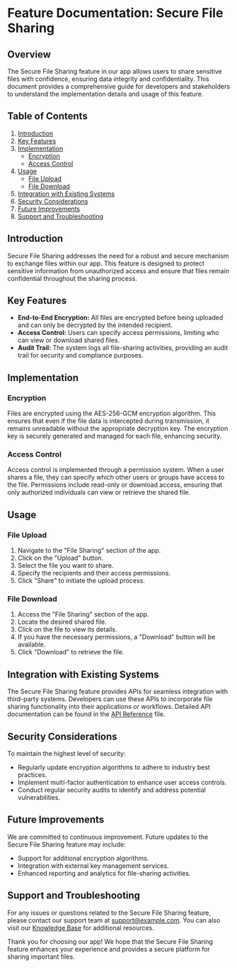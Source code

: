 # Feature Documentation: Secure File Sharing

## Overview

The Secure File Sharing feature in our app allows users to share sensitive files with confidence, ensuring data integrity and confidentiality. This document provides a comprehensive guide for developers and stakeholders to understand the implementation details and usage of this feature.

## Table of Contents

1. [Introduction](#introduction)
2. [Key Features](#key-features)
3. [Implementation](#implementation)
    - [Encryption](#encryption)
    - [Access Control](#access-control)
4. [Usage](#usage)
    - [File Upload](#file-upload)
    - [File Download](#file-download)
5. [Integration with Existing Systems](#integration)
6. [Security Considerations](#security-considerations)
7. [Future Improvements](#future-improvements)
8. [Support and Troubleshooting](#support-and-troubleshooting)

## Introduction

Secure File Sharing addresses the need for a robust and secure mechanism to exchange files within our app. This feature is designed to protect sensitive information from unauthorized access and ensure that files remain confidential throughout the sharing process.

## Key Features

- **End-to-End Encryption:** All files are encrypted before being uploaded and can only be decrypted by the intended recipient.
- **Access Control:** Users can specify access permissions, limiting who can view or download shared files.
- **Audit Trail:** The system logs all file-sharing activities, providing an audit trail for security and compliance purposes.

## Implementation

### Encryption

Files are encrypted using the AES-256-GCM encryption algorithm. This ensures that even if the file data is intercepted during transmission, it remains unreadable without the appropriate decryption key. The encryption key is securely generated and managed for each file, enhancing security.

### Access Control

Access control is implemented through a permission system. When a user shares a file, they can specify which other users or groups have access to the file. Permissions include read-only or download access, ensuring that only authorized individuals can view or retrieve the shared file.

## Usage

### File Upload

1. Navigate to the "File Sharing" section of the app.
2. Click on the "Upload" button.
3. Select the file you want to share.
4. Specify the recipients and their access permissions.
5. Click "Share" to initiate the upload process.

### File Download

1. Access the "File Sharing" section of the app.
2. Locate the desired shared file.
3. Click on the file to view its details.
4. If you have the necessary permissions, a "Download" button will be available.
5. Click "Download" to retrieve the file.

## Integration with Existing Systems

The Secure File Sharing feature provides APIs for seamless integration with third-party systems. Developers can use these APIs to incorporate file sharing functionality into their applications or workflows. Detailed API documentation can be found in the [API Reference](api-reference.md) file.

## Security Considerations

To maintain the highest level of security:

- Regularly update encryption algorithms to adhere to industry best practices.
- Implement multi-factor authentication to enhance user access controls.
- Conduct regular security audits to identify and address potential vulnerabilities.

## Future Improvements

We are committed to continuous improvement. Future updates to the Secure File Sharing feature may include:

- Support for additional encryption algorithms.
- Integration with external key management services.
- Enhanced reporting and analytics for file-sharing activities.

## Support and Troubleshooting

For any issues or questions related to the Secure File Sharing feature, please contact our support team at [support@example.com](mailto:support@example.com). You can also visit our [Knowledge Base](https://example.com/kb) for additional resources.

Thank you for choosing our app! We hope that the Secure File Sharing feature enhances your experience and provides a secure platform for sharing important files.
